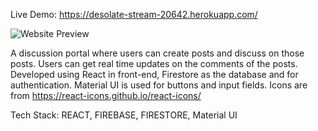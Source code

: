Live Demo: https://desolate-stream-20642.herokuapp.com/

![Website Preview](https://github.com/harsharay/ngage/blob/master/Ngage-discussion-platform.png)

A discussion portal where users can create posts and discuss on those posts. Users can get real time updates on the comments of the posts. 
Developed using React in front-end, Firestore as the database and for authentication.
Material UI is used for buttons and input fields. Icons are from https://react-icons.github.io/react-icons/

Tech Stack: REACT, FIREBASE, FIRESTORE, Material UI
